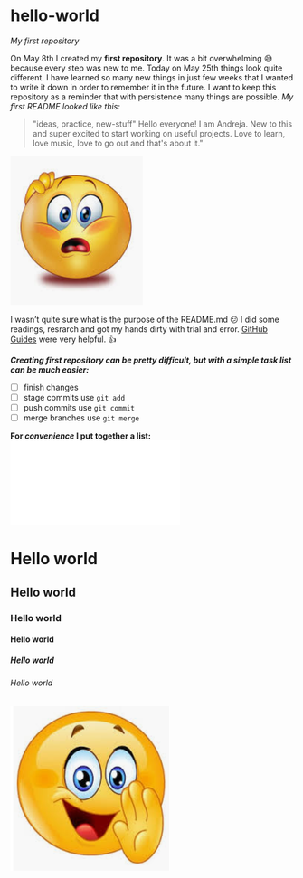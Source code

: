 # hello-world
*My first repository*

On May 8th I created my **first repository**. It was a bit overwhelming :sweat_smile: because every step was new to me. Today on May 25th things look quite different. I have learned so many new things in just few weeks that I wanted to write it down in order to remember it in the future. I want to keep this repository as a reminder that with persistence many things are possible.
*My first README looked like this:*
>"ideas, practice, new-stuff"
>Hello everyone! 
>I am Andreja. New to this and super excited to start working on useful projects.
>Love to learn, love music, love to go out and that's about it."

![](images/Emoji.PNG)

I wasn’t quite sure what is the purpose of the README.md :confused:
I did some readings, resrarch and got my hands dirty with trial and error. 
[GitHub Guides]( https://guides.github.com/) were very helpful. :+1:

***Creating first repository can be pretty difficult, but with a simple task list can be much easier:***
-	[ ]  finish changes
-	[ ] stage commits use `git add`
-	[ ] push commits use `git commit`
-	[ ] merge branches use `git merge`

**For _convenience_ I put together a list:** ![GitBasics.pdf](GitBasics.pdf)


  <h1> Hello world </h1>
  <h2> Hello world </h2>
  <h3> Hello world </h3>
  <h4> Hello world </h4>
  <h5> Hello world </h5>
  <h6> Hello world </h6>
 
![](images/Emoji2.PNG)
